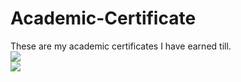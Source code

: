 # Academic-Certificate

These are my academic certificates I have earned till.
<br/>
<img src="https://img.shields.io/badge/Coursera-0056D2?style=for-the-badge&logo=Coursera&logoColor=white" />
<br/>
<img src="https://img.shields.io/badge/Udemy-EC5252?style=for-the-badge&logo=Udemy&logoColor=white" />
